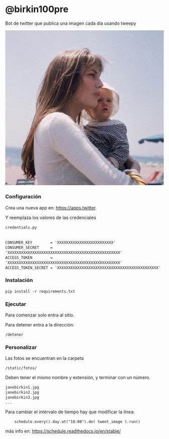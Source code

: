 # @birkin100pre

Bot de twitter que publica una imagen cada día usando tweepy

![Jane Birkin](janebirkin.jpg)


### Configuración

Crea una nueva app en:
https://apps.twitter.

Y reemplaza los valores de las credenciales 
```
credentials.py


CONSUMER_KEY        = 'XXXXXXXXXXXXXXXXXXXXXXXXX'
CONSUMER_SECRET     = 'XXXXXXXXXXXXXXXXXXXXXXXXXXXXXXXXXXXXXXXXXXXXXXXXXX'
ACCESS_TOKEN        = 'XXXXXXXXXXXXXXXXXXXXXXXXXXXXXXXXXXXXXXXXXXXXXXXXXX'
ACCESS_TOKEN_SECRET = 'XXXXXXXXXXXXXXXXXXXXXXXXXXXXXXXXXXXXXXXXXXXXX'

```

### Instalación

```
pip install -r requirements.txt
```

### Ejecutar

Para comenzar solo entra al sitio.

Para detener entra a la dirección:
```
/detener
```
### Personalizar

Las fotos se encuentran en la carpeta
```
/static/fotos/
```
Deben tener el mismo nombre y extensión, y terminar con un número.
```
janebirkin1.jpg
janebirkin2.jpg
janebirkin3.jpg
...
```

Para cambiar el intérvalo de tiempo hay que modificar la línea:
```
    schedule.every().day.at("10:00").do( tweet_image ).run()
```
más info en:
https://schedule.readthedocs.io/en/stable/

